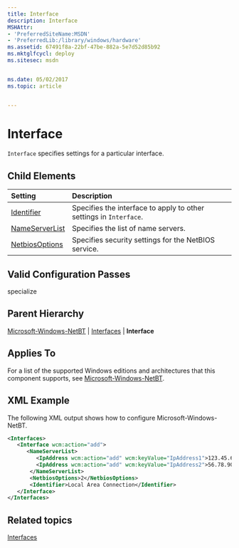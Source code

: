 ```yaml
---
title: Interface
description: Interface
MSHAttr:
- 'PreferredSiteName:MSDN'
- 'PreferredLib:/library/windows/hardware'
ms.assetid: 67491f8a-22bf-47be-882a-5e7d52d85b92
ms.mktglfcycl: deploy
ms.sitesec: msdn


ms.date: 05/02/2017
ms.topic: article


---
```

# Interface

`Interface` specifies settings for a particular interface.

## Child Elements

| Setting                 | Description                                                                           |
|:------------------------|:--------------------------------------------------------------------------------------|
| [Identifier](microsoft-windows-netbt-interfaces-interface-identifier.md) | Specifies the interface to apply to other settings in <code>Interface</code>. |
| [NameServerList](microsoft-windows-netbt-interfaces-interface-nameserverlist.md) | Specifies the list of name servers. |
| [NetbiosOptions](microsoft-windows-netbt-interfaces-interface-netbiosoptions.md) | Specifies security settings for the NetBIOS service. |

## Valid Configuration Passes

specialize

## Parent Hierarchy

[Microsoft-Windows-NetBT](microsoft-windows-netbt.md) | [Interfaces](microsoft-windows-netbt-interfaces.md) | **Interface**

## Applies To

For a list of the supported Windows editions and architectures that this component supports, see [Microsoft-Windows-NetBT](microsoft-windows-netbt.md).

## XML Example

The following XML output shows how to configure Microsoft-Windows-NetBT.

```XML
<Interfaces>
   <Interface wcm:action="add">
      <NameServerList>
         <IpAddress wcm:action="add" wcm:keyValue="IpAddress1">123.45.67.89</IpAddress>
         <IpAddress wcm:action="add" wcm:keyValue="IpAddress2">56.78.90.123</IpAddress>
       </NameServerList>
       <NetbiosOptions>2</NetbiosOptions>
       <Identifier>Local Area Connection</Identifier>
   </Interface>
</Interfaces>
```

## Related topics

[Interfaces](microsoft-windows-netbt-interfaces.md)
